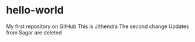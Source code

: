 # hello-world
My first repository on GitHub
This is Jithendra
The second change
Updates from Sagar are deleted
